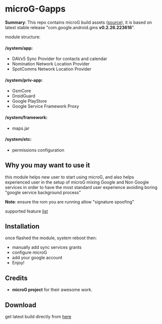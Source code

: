 # microG-Gapps

**Summary**: This repo contains microG build assets ([source](https://microg.org/download.html)), it is based on latest stable release "com.google.android.gms **v0.2.26.223616**". 

module structure:
#### /system/app:
- DAVx5 Sync Provider for contacts and calendar
- Nomination Network Location Provider
- SpotComms Network Location Provider

#### /system/priv-app:
- GsmCore
- DroidGuard
- Google PlayStore
- Google Service Framework Proxy

#### /system/framework:
- maps.jar

#### /system/etc:
- permissions configuration

## Why you may want to use it
this module helps new user to start using microG, and also helps experienced user in the setup of microG
mixing Google and Non Google services in order to have the most standard user experience avoiding boring "google service background process" 

**Note**:
ensure the rom you are running allow "signature spoofing"

supported feature [list](https://github.com/microg/android_packages_apps_GmsCore/wiki/Implementation-Status)

## Installation
once flashed the module, system reboot then:
- manually add sync services grants
- configure microG
- add your google account
- Enjoy!

## Credits
- **microG project** for their awesome work.

## Download
get latest build directly from <a href="https://github.com/Magisk-Modules-Alt-Repo/microG-GApps/releases/latest">here</a>

